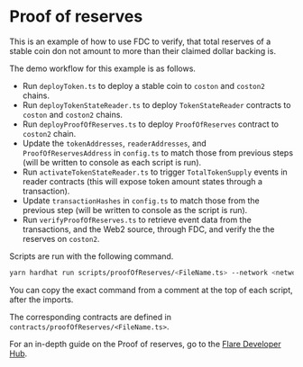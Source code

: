 # Proof of reserves

This is an example of how to use FDC to verify, that total reserves of a stable coin don not amount to more than their claimed dollar backing is.

The demo workflow for this example is as follows.

- Run `deployToken.ts` to deploy a stable coin to `coston` and `coston2` chains.
- Run `deployTokenStateReader.ts` to deploy `TokenStateReader` contracts to `coston` and `coston2` chains.
- Run `deployProofOfReserves.ts` to deploy `ProofOfReserves` contract to `coston2` chain.
- Update the `tokenAddresses`, `readerAddresses`, and `ProofOfReservesAddress` in `config.ts` to match those from previous steps (will be written to console as each script is run).
- Run `activateTokenStateReader.ts` to trigger `TotalTokenSupply` events in reader contracts (this will expose token amount states through a transaction).
- Update `transactionHashes` in `config.ts` to match those from the previous step (will be written to console as the script is run).
- Run `verifyProofOfReserves.ts` to retrieve event data from the transactions, and the Web2 source, through FDC, and verify the the reserves on `coston2`.

Scripts are run with the following command.

```sh
yarn hardhat run scripts/proofOfReserves/<FileName.ts> --network <network>
```

You can copy the exact command from a comment at the top of each script, after the imports.

The corresponding contracts are defined in `contracts/proofOfReserves/<FileName.ts>`.

For an in-depth guide on the Proof of reserves, go to the [Flare Developer Hub](https://dev.flare.network/fdc/guides/hardhat/proof-of-reserves).

